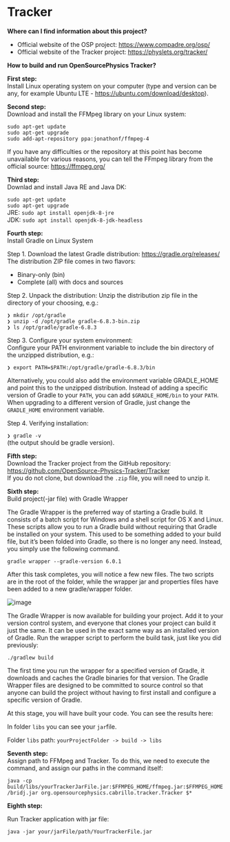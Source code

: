 # Tracker

<b>Where can I find information about this project?</b>

- Official website of the OSP project: https://www.compadre.org/osp/<br>
- Official website of the Tracker project: https://physlets.org/tracker/


<b>How to build and run OpenSourcePhysics Tracker?</b>

<b>First step:</b><br>
Install Linux operating system on your computer (type and version can be any, for example Ubuntu LTE - https://ubuntu.com/download/desktop).

<b>Second step:</b><br>
Download and install the FFMpeg library on your Linux system:

`sudo apt-get update`<br>
`sudo apt-get upgrade`<br>
`sudo add-apt-repository ppa:jonathonf/ffmpeg-4`<br>

If you have any difficulties or the repository at this point has become unavailable for various reasons, you can tell the FFmpeg library from the official source: https://ffmpeg.org/

<b>Third step:</b><br>
Downlad and install Java RE and Java DK:

`sudo apt-get update`<br>
`sudo apt-get upgrade`<br>
JRE:
`sudo apt install openjdk-8-jre`<br>
JDK:
`sudo apt install openjdk-8-jdk-headless`<br>

<b>Fourth step:</b><br>
Install Gradle on Linux System

Step 1. Download the latest Gradle distribution: https://gradle.org/releases/
The distribution ZIP file comes in two flavors:
- Binary-only (bin)
- Complete (all) with docs and sources

Step 2. Unpack the distribution:
Unzip the distribution zip file in the directory of your choosing, e.g.:<br>

`❯ mkdir /opt/gradle`<br>
`❯ unzip -d /opt/gradle gradle-6.8.3-bin.zip`<br>
`❯ ls /opt/gradle/gradle-6.8.3`<br>

Step 3. Configure your system environment:<br>
Configure your PATH environment variable to include the bin directory of the unzipped distribution, e.g.:<br>

`❯ export PATH=$PATH:/opt/gradle/gradle-6.8.3/bin`<br>

Alternatively, you could also add the environment variable GRADLE_HOME and point this to the unzipped distribution. Instead of adding a specific version of Gradle to your `PATH`, you can add `$GRADLE_HOME/bin` to your `PATH`. When upgrading to a different version of Gradle, just change the `GRADLE_HOME` environment variable.

Step 4. Verifying installation:<br>

`❯ gradle -v`<br>
(the output should be gradle version).<br>

<b>Fifth step:</b><br>
Download the Tracker project from the GitHub repository: https://github.com/OpenSource-Physics-Tracker/Tracker <br>
If you do not clone, but download the `.zip` file, you will need to unzip it. <br>

<b>Sixth step:</b><br>
Build project(-jar file) with Gradle Wrapper

The Gradle Wrapper is the preferred way of starting a Gradle build. It consists of a batch script for Windows and a shell script for OS X and Linux. These scripts allow you to run a Gradle build without requiring that Gradle be installed on your system. This used to be something added to your build file, but it’s been folded into Gradle, so there is no longer any need. Instead, you simply use the following command.<br>

`gradle wrapper --gradle-version 6.0.1`

After this task completes, you will notice a few new files. The two scripts are in the root of the folder, while the wrapper jar and properties files have been added to a new gradle/wrapper folder.<br>

![image](https://user-images.githubusercontent.com/49695119/113479123-c7ea6f80-9495-11eb-962f-6bebb749be9c.png)
            
The Gradle Wrapper is now available for building your project. Add it to your version control system, and everyone that clones your project can build it just the same. It can be used in the exact same way as an installed version of Gradle. Run the wrapper script to perform the build task, just like you did previously:<br>

`./gradlew build`<br>

The first time you run the wrapper for a specified version of Gradle, it downloads and caches the Gradle binaries for that version. The Gradle Wrapper files are designed to be committed to source control so that anyone can build the project without having to first install and configure a specific version of Gradle.<br>

At this stage, you will have built your code. You can see the results here:<br>

In folder `libs` you can see your `jar`file.<br>

Folder `libs` path: `yourProjectFolder -> build -> libs`<br>

<b>Seventh step:</b><br>
Assign path to FFMpeg and Tracker. To do this, we need to execute the command, and assign our paths in the command itself:<br>

`java -cp build/libs/yourTrackerJarFile.jar:$FFMPEG_HOME/ffmpeg.jar:$FFMPEG_HOME/bridj.jar org.opensourcephysics.cabrillo.tracker.Tracker $*`

<b>Eighth step:</b><br>

Run Tracker application with jar file:

`java -jar your/jarFile/path/YourTrackerFile.jar`
